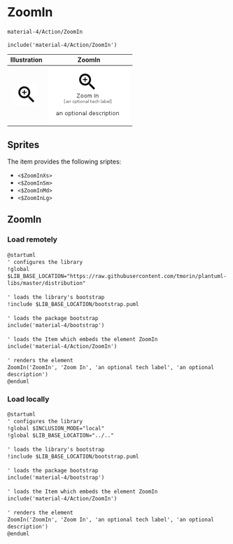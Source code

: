 # ZoomIn


```text
material-4/Action/ZoomIn
```

```text
include('material-4/Action/ZoomIn')
```



| Illustration | ZoomIn |
| :---: | :---: |
| ![illustration for Illustration](../../material-4/Action/ZoomIn.png) | ![illustration for ZoomIn](../../material-4/Action/ZoomIn.Local.png) |



## Sprites
The item provides the following sriptes:

- `<$ZoomInXs>`
- `<$ZoomInSm>`
- `<$ZoomInMd>`
- `<$ZoomInLg>`





## ZoomIn

### Load remotely
```plantuml
@startuml
' configures the library
!global $LIB_BASE_LOCATION="https://raw.githubusercontent.com/tmorin/plantuml-libs/master/distribution"

' loads the library's bootstrap
!include $LIB_BASE_LOCATION/bootstrap.puml

' loads the package bootstrap
include('material-4/bootstrap')

' loads the Item which embeds the element ZoomIn
include('material-4/Action/ZoomIn')

' renders the element
ZoomIn('ZoomIn', 'Zoom In', 'an optional tech label', 'an optional description')
@enduml
```

### Load locally
```plantuml
@startuml
' configures the library
!global $INCLUSION_MODE="local"
!global $LIB_BASE_LOCATION="../.."

' loads the library's bootstrap
!include $LIB_BASE_LOCATION/bootstrap.puml

' loads the package bootstrap
include('material-4/bootstrap')

' loads the Item which embeds the element ZoomIn
include('material-4/Action/ZoomIn')

' renders the element
ZoomIn('ZoomIn', 'Zoom In', 'an optional tech label', 'an optional description')
@enduml
```

